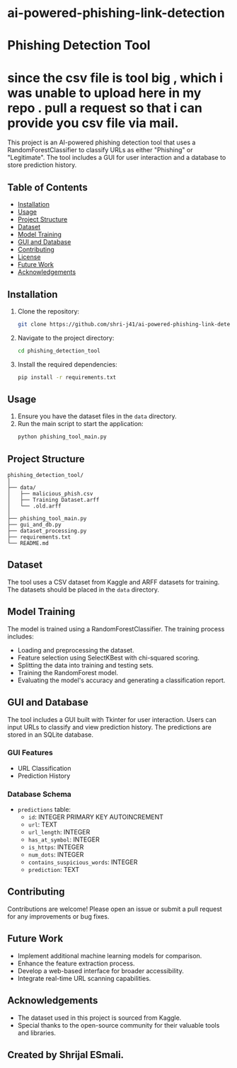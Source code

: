 # ai-powered-phishing-link-detection
# Phishing Detection Tool
# since the csv file is tool big , which i was unable to upload here in my repo . pull a request so that i can provide you csv file via mail.

This project is an AI-powered phishing detection tool that uses a RandomForestClassifier to classify URLs as either "Phishing" or "Legitimate". The tool includes a GUI for user interaction and a database to store prediction history.

## Table of Contents
- [Installation](#installation)
- [Usage](#usage)
- [Project Structure](#project-structure)
- [Dataset](#dataset)
- [Model Training](#model-training)
- [GUI and Database](#gui-and-database)
- [Contributing](#contributing)
- [License](#license)
- [Future Work](#future-work)
- [Acknowledgements](#acknowledgements)

## Installation

1. Clone the repository:
    ```sh
    git clone https://github.com/shri-j41/ai-powered-phishing-link-detection.git
    ```

2. Navigate to the project directory:
    ```sh
    cd phishing_detection_tool
    ```

3. Install the required dependencies:
    ```sh
    pip install -r requirements.txt
    ```

## Usage

1. Ensure you have the dataset files in the `data` directory.
2. Run the main script to start the application:
    ```sh
    python phishing_tool_main.py
    ```

## Project Structure

```
phishing_detection_tool/
│
├── data/
│   ├── malicious_phish.csv
│   ├── Training Dataset.arff
│   └── .old.arff
│
├── phishing_tool_main.py
├── gui_and_db.py
├── dataset_processing.py
├── requirements.txt
└── README.md
```

## Dataset

The tool uses a CSV dataset from Kaggle and ARFF datasets for training. The datasets should be placed in the `data` directory.

## Model Training

The model is trained using a RandomForestClassifier. The training process includes:
- Loading and preprocessing the dataset.
- Feature selection using SelectKBest with chi-squared scoring.
- Splitting the data into training and testing sets.
- Training the RandomForest model.
- Evaluating the model's accuracy and generating a classification report.

## GUI and Database

The tool includes a GUI built with Tkinter for user interaction. Users can input URLs to classify and view prediction history. The predictions are stored in an SQLite database.

### GUI Features
- URL Classification
- Prediction History

### Database Schema
- `predictions` table:
    - `id`: INTEGER PRIMARY KEY AUTOINCREMENT
    - `url`: TEXT
    - `url_length`: INTEGER
    - `has_at_symbol`: INTEGER
    - `is_https`: INTEGER
    - `num_dots`: INTEGER
    - `contains_suspicious_words`: INTEGER
    - `prediction`: TEXT

## Contributing

Contributions are welcome! Please open an issue or submit a pull request for any improvements or bug fixes.


## Future Work

- Implement additional machine learning models for comparison.
- Enhance the feature extraction process.
- Develop a web-based interface for broader accessibility.
- Integrate real-time URL scanning capabilities.

## Acknowledgements

- The dataset used in this project is sourced from Kaggle.
- Special thanks to the open-source community for their valuable tools and libraries.

## Created by Shrijal ESmali.
